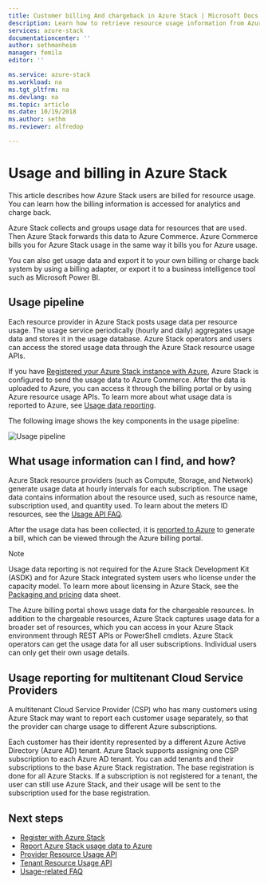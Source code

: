 ```yaml
---
title: Customer billing And chargeback in Azure Stack | Microsoft Docs
description: Learn how to retrieve resource usage information from Azure Stack.
services: azure-stack
documentationcenter: ''
author: sethmanheim
manager: femila
editor: ''

ms.service: azure-stack
ms.workload: na
ms.tgt_pltfrm: na
ms.devlang: na
ms.topic: article
ms.date: 10/19/2018
ms.author: sethm
ms.reviewer: alfredop

---
```

# Usage and billing in Azure Stack

This article describes how Azure Stack users are billed for resource usage. You can learn how the billing information is accessed for analytics and charge back.

Azure Stack collects and groups usage data for resources that are used. Then Azure Stack forwards this data to Azure Commerce. Azure Commerce bills you for Azure Stack usage in the same way it bills you for Azure usage.

You can also get usage data and export it to your own billing or charge back system by using a billing adapter, or export it to a business intelligence tool such as Microsoft Power BI.

## Usage pipeline

Each resource provider in Azure Stack posts usage data per resource usage. The usage service periodically (hourly and daily) aggregates usage data and stores it in the usage database. Azure Stack operators and users can access the stored usage data through the Azure Stack resource usage APIs. 

If you have [Registered your Azure Stack instance with Azure](azure-stack-register.md), Azure Stack is configured to send the usage data to Azure Commerce. After the data is uploaded to Azure, you can access it through the billing portal or by using Azure resource usage APIs. To learn more about what usage data is reported to Azure, see [Usage data reporting](azure-stack-usage-reporting.md).  

The following image shows the key components in the usage pipeline: 

![Usage pipeline](media\azure-stack-billing-and-chargeback\usagepipeline.png)

## What usage information can I find, and how?

Azure Stack resource providers (such as Compute, Storage, and Network) generate usage data at hourly intervals for each subscription. The usage data contains information about the resource used, such as resource name, subscription used, and quantity used. To learn about the meters ID resources, see the [Usage API FAQ](azure-stack-usage-related-faq.md).

After the usage data has been collected, it is [reported to Azure](azure-stack-usage-reporting.md) to generate a bill, which can be viewed through the Azure billing portal. 

> [!NOTE]  
> Usage data reporting is not required for the Azure Stack Development Kit (ASDK) and for Azure Stack integrated system users who license under the capacity model. To learn more about licensing in Azure Stack, see the [Packaging and pricing](https://azure.microsoft.com/mediahandler/files/resourcefiles/5bc3f30c-cd57-4513-989e-056325eb95e1/Azure-Stack-packaging-and-pricing-datasheet.pdf) data sheet.

The Azure billing portal shows usage data for the chargeable resources. In addition to the chargeable resources, Azure Stack captures usage data for a broader set of resources, which you can access in your Azure Stack environment through REST APIs or PowerShell cmdlets. Azure Stack operators can get the usage data for all user subscriptions. Individual users can only get their own usage details. 

## Usage reporting for multitenant Cloud Service Providers

A multitenant Cloud Service Provider (CSP) who has many customers using Azure Stack may want to report each customer usage separately, so that the provider can charge usage to different Azure subscriptions. 

Each customer has their identity represented by a different Azure Active Directory (Azure AD) tenant. Azure Stack supports assigning one CSP subscription to each Azure AD tenant. You can add tenants and their subscriptions to the base Azure Stack registration. The base registration is done for all Azure Stacks. If a subscription is not registered for a tenant, the user can still use Azure Stack, and their usage will be sent to the subscription used for the base registration. 

## Next steps

- [Register with Azure Stack](azure-stack-registration.md)
- [Report Azure Stack usage data to Azure](azure-stack-usage-reporting.md)
- [Provider Resource Usage API](azure-stack-provider-resource-api.md)
- [Tenant Resource Usage API](azure-stack-tenant-resource-usage-api.md)
- [Usage-related FAQ](azure-stack-usage-related-faq.md)